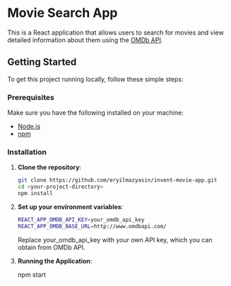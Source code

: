 # Movie Search App

This is a React application that allows users to search for movies and view detailed information about them using the [OMDb API](http://www.omdbapi.com/).

## Getting Started

To get this project running locally, follow these simple steps:

### Prerequisites

Make sure you have the following installed on your machine:

- [Node.js](https://nodejs.org/en/)
- [npm](https://www.npmjs.com/)

### Installation

1. **Clone the repository**:

   ```bash
   git clone https://github.com/eryilmazyasin/invent-movie-app.git
   cd <your-project-directory>
   npm install

   ```

2. **Set up your environment variables**:

   ```bash
   REACT_APP_OMDB_API_KEY=your_omdb_api_key
   REACT_APP_OMDB_BASE_URL=http://www.omdbapi.com/
   ```

   Replace your_omdb_api_key with your own API key, which you can obtain from OMDb API.

3. **Running the Application**:

   npm start
